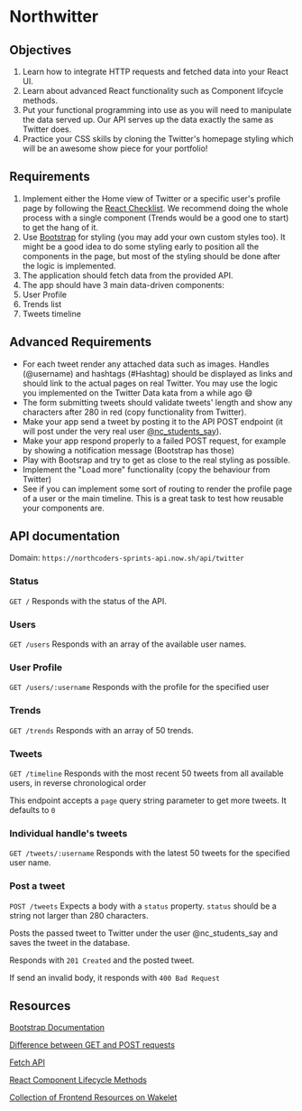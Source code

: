 # Northwitter

## Objectives

1. Learn how to integrate HTTP requests and fetched data into your React UI.
2. Learn about advanced React functionality such as Component lifcycle methods.
3. Put your functional programming into use as you will need to manipulate the data served up. Our API serves up the data exactly the same as Twitter does.
4. Practice your CSS skills by cloning the Twitter's homepage styling which will be an awesome show piece for your portfolio!


## Requirements

1. Implement either the Home view of Twitter or a specific user's profile page by following the [React Checklist](https://github.com/northcoders/FE-northwitter/blob/master/CHECKLIST.md). We recommend doing the whole process with a single component (Trends would be a good one to start) to get the hang of it.
2. Use [Bootstrap](http://getbootstrap.com/) for styling (you may add your own custom styles too). It might be a good idea to do some styling early to position all the components in the page, but most of the styling should be done after the logic is implemented.
3. The application should fetch data from the provided API.
4. The app should have 3 main data-driven components:
  1. User Profile
  2. Trends list
  3. Tweets timeline

## Advanced Requirements
- For each tweet render any attached data such as images. Handles (@username) and hashtags (#Hashtag) should be displayed as links and should link to the actual pages on real Twitter. You may use the logic you implemented on the Twitter Data kata from a while ago 😄
- The form submitting tweets should validate tweets' length and show any characters after 280 in red (copy functionality from Twitter).
- Make your app send a tweet by posting it to the API POST endpoint (it will post under the very real user [@nc_students_say](https://twitter.com/nc_students_say)).
- Make your app respond properly to a failed POST request, for example by showing a notification message (Bootstrap has those)
- Play with Bootsrap and try to get as close to the real styling as possible.
- Implement the "Load more" functionality (copy the behaviour from Twitter)
- See if you can implement some sort of routing to render the profile page of a user or the main timeline. This is a great task to test how reusable your components are.


## API documentation

Domain: `https://northcoders-sprints-api.now.sh/api/twitter`

### Status
`GET /`
Responds with the status of the API.

### Users
`GET /users`
Responds with an array of the available user names.

### User Profile
`GET /users/:username`
Responds with the profile for the specified user

### Trends
`GET /trends`
Responds with an array of 50 trends.

### Tweets
`GET /timeline`
Responds with the most recent 50 tweets from all available users, in reverse chronological order

This endpoint accepts a `page` query string parameter to get more tweets. It defaults to `0`

### Individual handle's tweets
`GET /tweets/:username`
Responds with the latest 50 tweets for the specified user name.

### Post a tweet
`POST /tweets`
Expects a body with a `status` property. `status` should be a string not larger than 280 characters. 

Posts the passed tweet to Twitter under the user @nc_students_say and saves the tweet in the database.

Responds with `201 Created` and the posted tweet.

If send an invalid body, it responds with `400 Bad Request`

## Resources

[Bootstrap Documentation](http://getbootstrap.com/css/)

[Difference between GET and POST requests](https://www.youtube.com/watch?v=UObINRj2EGY)

[Fetch API](https://developer.mozilla.org/en-US/docs/Web/API/Fetch_API/Using_Fetch)

[React Component Lifecycle Methods](https://reactjs.org/docs/state-and-lifecycle.html)

[Collection of Frontend Resources on Wakelet](http://wke.lt/w/s/lH3kv)
